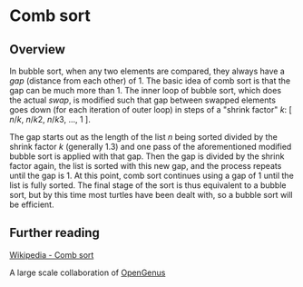 # Comb sort

## Overview

In bubble sort, when any two elements are compared, they always have a *gap* (distance from each other) of 1. The basic idea of comb sort is that the gap can be much more than 1. The inner loop of bubble sort, which does the actual *swap*, is modified such that gap between swapped elements goes down (for each iteration of outer loop) in steps of a "shrink factor" *k*: [ *n*/*k*, *n*/*k*2, *n*/*k*3, ..., 1 ].

The gap starts out as the length of the list *n* being sorted divided by the shrink factor *k* (generally 1.3) and one pass of the aforementioned modified bubble sort is applied with that gap. Then the gap is divided by the shrink factor again, the list is sorted with this new gap, and the process repeats until the gap is 1. At this point, comb sort continues using a gap of 1 until the list is fully sorted. The final stage of the sort is thus equivalent to a bubble sort, but by this time most turtles have been dealt with, so a bubble sort will be efficient.

## Further reading

[Wikipedia - Comb sort](https://en.wikipedia.org/wiki/Comb_sort)

A large scale collaboration of [OpenGenus](https://github.com/opengenus)